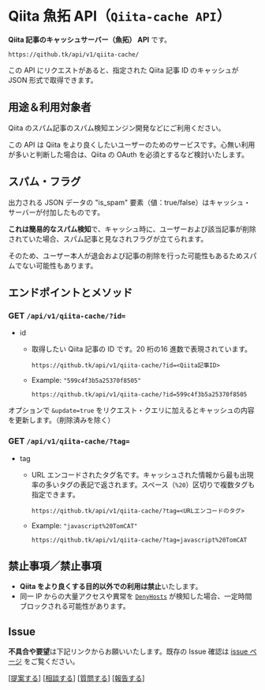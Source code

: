 # Qiita 魚拓 API（`Qiita-cache API`）

**Qiita 記事のキャッシュサーバー（魚拓） API** です。

```
https://qithub.tk/api/v1/qiita-cache/
```

この API にリクエストがあると、指定された Qiita 記事 ID のキャッシュが JSON 形式で取得できます。

## 用途＆利用対象者

Qiita のスパム記事のスパム検知エンジン開発などにご利用ください。

この API は Qiita をより良くしたいユーザーのためのサービスです。心無い利用が多いと判断した場合は、Qiita の OAuth を必須とするなど検討いたします。

## スパム・フラグ

出力される JSON データの "is_spam" 要素（値：true/false）はキャッシュ・サーバーが付加したものです。

**これは簡易的なスパム検知**で、キャッシュ時に、ユーザーおよび該当記事が削除されていた場合、スパム記事と見なされフラグが立てられます。

そのため、ユーザー本人が退会および記事の削除を行った可能性もあるためスパムでない可能性もあります。

## エンドポイントとメソッド

### GET `/api/v1/qiita-cache/?id=`

- id
    - 取得したい Qiita 記事の ID です。20 桁の16 進数で表現されています。
        ```
        https://qithub.tk/api/v1/qiita-cache/?id=<Qiita記事ID>
        ```

    - Example: `"599c4f3b5a25370f8505"`
        ```
        https://qithub.tk/api/v1/qiita-cache/?id=599c4f3b5a25370f8505
        ```

オプションで `&update=true` をリクエスト・クエリに加えるとキャッシュの内容を更新します。（削除済みを除く）

### GET `/api/v1/qiita-cache/?tag=`

- tag
    - URL エンコードされたタグ名です。キャッシュされた情報から最も出現率の多いタグの表記で返されます。スペース（`%20`）区切りで複数タグも指定できます。
        ```
        https://qithub.tk/api/v1/qiita-cache/?tag=<URLエンコードのタグ>
        ```

    - Example: `"javascript%20TomCAT"`
        ```
        https://qithub.tk/api/v1/qiita-cache/?tag=javascript%20TomCAT
        ```


## 禁止事項／禁止事項

- **Qiita をより良くする目的以外での利用は禁止**いたします。
- 同一 IP からの大量アクセスや異常を [`DenyHosts`](https://www.google.co.jp/search?q=site:qiita.com+DenyHosts%E3%81%A8%E3%81%AF&oq=DenyHosts%E3%81%A8%E3%81%AF) が検知した場合、一定時間ブロックされる可能性があります。

## Issue 

**不具合や要望**は下記リンクからお願いいたします。既存の Issue 確認は [issue ページ](https://github.com/Qithub-BOT/Qithub-ORG/issues?utf8=%E2%9C%93&q=is%3Aissue+Qiita-cache) をご覧ください。

[[提案する](https://github.com/Qithub-BOT/Qithub-ORG/issues/new?title=%E3%80%90%E6%8F%90%E6%A1%88%E3%80%91Qiita-cache%20API%20%E3%81%A7%E2%97%8F%E2%97%8F%E2%97%8F%E3%81%97%E3%81%A6%E6%AC%B2%E3%81%97%E3%81%84)] [[相談する](https://github.com/Qithub-BOT/Qithub-ORG/issues/new?title=%E3%80%90%E7%9B%B8%E8%AB%87%E3%80%91Qiita-cache%20API%20%E3%81%A7%E2%97%8F%E2%97%8F%E2%97%8F%E3%81%97%E3%81%9F%E3%81%84)] [[質問する](https://github.com/Qithub-BOT/Qithub-ORG/issues/new?title=%E3%80%90%E8%B3%AA%E5%95%8F%E3%80%91Qiita-cache%20API%20%E3%81%A7%E2%97%8F%E2%97%8F%E2%97%8F%E3%81%99%E3%82%8B%E3%81%AB%E3%81%AF)] [[報告する](https://github.com/Qithub-BOT/Qithub-ORG/issues/new?title=%E3%80%90%E5%A0%B1%E5%91%8A%E3%80%91Qiita-cache%20API%20%E3%81%A7%E2%97%8F%E2%97%8F%E2%97%8F%E3%81%97%E3%81%A6%E3%81%84%E3%81%BE%E3%81%99)]

